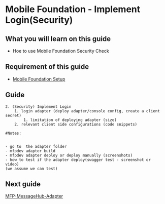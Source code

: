 #  Mobile Foundation - Implement Login(Security)



## What you will learn on this guide

 - Hoe to use  Mobile Foundation Security Check


## Requirement of this guide

- [Mobile Foundation Setup](/Lab/Contents/MFP-Setup-Mobile-Foundation-on-Bluemix/Readme.md)


## Guide

```
2. (Security) Implement Login
    1. login adapter (deploy adapter/console config, create a client secret)
        1. limitation of deploying adapter (size)
    2. relevant client side configurations (code snippets)
    
#Notes:


- go to  the adapter folder 
- mfpdev adapter build 
- mfpdev adapter deploy or deploy manually (screenshots)
- how to test if the adapter deploy(swagger test - screenshot or video)
(we assume we can test)

```




## Next guide

[MFP-MessageHub-Adapter](/Lab/Contents/MFP-MessageHub-Adapter/Readme.md)  
